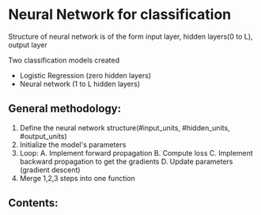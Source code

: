 # Neural Network for classification

Structure of neural network is of the form input layer, hidden layers(0 to L), output layer

Two classification models created 
- Logistic Regression (zero hidden layers)
- Neural network (1 to L hidden layers)

## General methodology:

1. Define the neural network structure(#input_units, #hidden_units, #output_units)
2. Initialize the model's parameters
3. Loop:
    A. Implement forward propagation
    B. Compute loss
    C. Implement backward propagation to get the gradients
    D. Update parameters (gradient descent)
4. Merge 1,2,3 steps into one function


## Contents:
